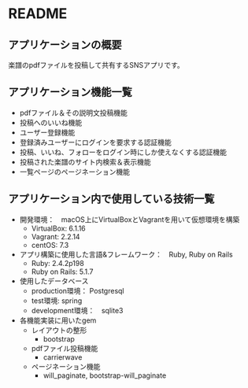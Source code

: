 # README

## アプリケーションの概要
楽譜のpdfファイルを投稿して共有するSNSアプリです。

## アプリケーション機能一覧
* pdfファイル＆その説明文投稿機能
* 投稿へのいいね機能
* ユーザー登録機能
* 登録済みユーザーにログインを要求する認証機能
* 投稿、いいね、フォローをログイン時にしか使えなくする認証機能
* 投稿された楽譜のサイト内検索＆表示機能
* 一覧ページのページネーション機能

## アプリケーション内で使用している技術一覧
* 開発環境：　macOS上にVirtualBoxとVagrantを用いて仮想環境を構築
  * VirtualBox: 6.1.16
  * Vagrant: 2.2.14
  * centOS: 7.3
* アプリ構築に使用した言語&フレームワーク：　Ruby, Ruby on Rails
  * Ruby: 2.4.2p198
  * Ruby on Rails: 5.1.7
* 使用したデータベース
  * production環境： Postgresql
  * test環境: spring
  * development環境：　sqlite3
* 各機能実装に用いたgem
  * レイアウトの整形
    * bootstrap
  * pdfファイル投稿機能
    * carrierwave 
  * ページネーション機能
    * will_paginate, bootstrap-will_paginate
